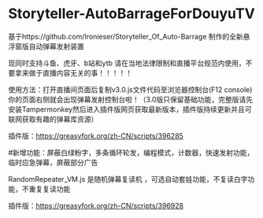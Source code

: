 # Storyteller-AutoBarrageForDouyuTV
基于https://github.com/Ironieser/Storyteller_Of_Auto-Barrage 制作的全新悬浮窗版自动弹幕发射装置

现同时支持斗鱼、虎牙、b站和ytb
请在当地法律限制和直播平台规范内使用，不要拿来做于直播内容无关的事！！！！！

使用方法：打开直播间页面后复制v3.0.js文件代码至浏览器控制台(F12 console) 你的页面右侧就会出现弹幕发射控制台啦！（3.0版只保留基础功能，完整版请先安装Tampermonkey然后进入插件版网页获取最新版本，插件版持续更新并且可联网获取有趣的弹幕库资源）

插件版：https://greasyfork.org/zh-CN/scripts/396285

#新增功能：屏蔽白绿粉字，多条循环轮发，编程模式，计数器，快速发射功能，临时应急弹幕，屏蔽部分广告

RandomRepeater_VM.js 是随机弹幕复读机 ，可选自动套娃功能，不复读白字功能，不重复复读功能

插件版：https://greasyfork.org/zh-CN/scripts/396928

